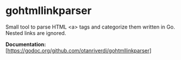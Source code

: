 # gohtmllinkparser

Small tool to parse HTML &lt;a> tags and categorize them written in Go. Nested links are ignored.

**Documentation:** [https://godoc.org/github.com/otanriverdi/gohtmllinkparser]
